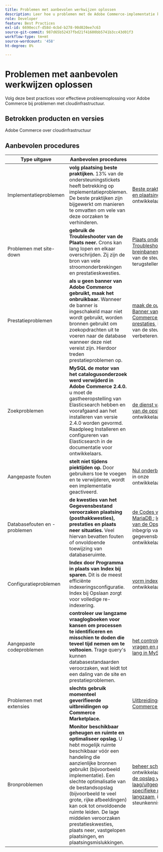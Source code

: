 ```yaml
---
title: Problemen met aanbevolen werkwijzen oplossen
description: Leer hoe u problemen met de Adobe Commerce-implementatie kunt oplossen.
role: Developer
feature: Best Practices
exl-id: 6690eccf-d58d-4cbd-b278-90d020ee7c63
source-git-commit: 987d65b52437fbd21f41600bb5741b3cc43d01f3
workflow-type: tm+mt
source-wordcount: '458'
ht-degree: 0%

---
```


# Problemen met aanbevolen werkwijzen oplossen

Volg deze best practices voor effectieve probleemoplossing voor Adobe Commerce bij problemen met cloudinfrastructuur.

## Betrokken producten en versies

Adobe Commerce over cloudinfrastructuur

## Aanbevolen procedures

| Type uitgave | Aanbevolen procedures | Bron |
|----------------------------|----------------------------------------------------------------------------------------------------------------------------------------------------------------------------------------------------------------------------------------------------------------------------------------------------------------------------------------------------------------------------------------------------|-------------------------------------------------------------------------------------------------------------------------------------------------------------------------------------------------------------------------------------------------------------------------------------------------------------------------------------------------------------------------------------------------------|
| Implementatieproblemen | **volg plaatsing beste praktijken.** 13% van de ondersteuningstickets heeft betrekking op implementatieproblemen. De beste praktijken zijn bijgewerkt om manieren te omvatten om vele van deze oorzaken te verhinderen. | [&#x200B; Beste praktijken voor bouwt en plaatsing &#x200B;](https://experienceleague.adobe.com/nl/docs/commerce-cloud-service/user-guide/develop/deploy/best-practices#best-practices) in onze ontwikkelaarsdocumentatie. |
| Problemen met site-down | **gebruik de Troubleshooter van de Plaats neer.** Crons kan lang lopen en elkaar overschrijden. Zij zijn de bron van vele stroomonderbrekingen en prestatieskwesties. | [&#x200B; Plaats onderaan Troubleshooter &#x200B;](https://experienceleague.adobe.com/docs/commerce-knowledge-base/kb/troubleshooting/site-down-or-unresponsive/magento-site-down-troubleshooter.html?lang=nl-NL) en [&#x200B; hoe te breinbanen &#x200B;](https://experienceleague.adobe.com/docs/commerce-knowledge-base/kb/troubleshooting/miscellaneous/cron-job-is-stuck-in-running-status.html?lang=nl-NL) in onze basis van de steunkennis terugstellen. |
| Prestatieproblemen | **als u geen banner van Adobe Commerce gebruikt, maak het onbruikbaar.** Wanneer de banner is ingeschakeld maar niet wordt gebruikt, worden bronnen gebruikt om zoekopdrachten uit te voeren naar de database wanneer deze niet vereist zijn. Hierdoor treden prestatieproblemen op. | [&#x200B; maak de output van de Banner van Adobe Commerce onbruikbaar om prestaties &#x200B;](https://experienceleague.adobe.com/docs/commerce-knowledge-base/kb/troubleshooting/miscellaneous/disable-magento-banner-output-to-improve-site-performance.html?lang=nl-NL) in onze basis van de steunkennis te verbeteren. |
| Zoekproblemen | **MySQL de motor van het catalogusonderzoek werd verwijderd in Adobe Commerce 2.4.0.** u moet de gastheeropstelling van Elasticsearch hebben en voorafgaand aan het installeren van versie 2.4.0 worden gevormd. Raadpleeg Installeren en configureren van Elasticsearch in de documentatie voor ontwikkelaars. | [&#x200B; de dienst van Elasticsearch van de opstelling &#x200B;](https://experienceleague.adobe.com/nl/docs/commerce-cloud-service/user-guide/configure/service/elasticsearch) in onze ontwikkelaarsdocumentatie. |
| Aangepaste fouten | **stelt niet tijdens piektijden op.** Door gebruikers toe te voegen en te verwijderen, wordt een implementatie geactiveerd. | [&#x200B; Nul onderbreking plaatsing &#x200B;](https://experienceleague.adobe.com/nl/docs/commerce-cloud-service/user-guide/develop/deploy/reduce-downtime) in onze ontwikkelaarsdocumentatie. |
| Databasefouten en -problemen | **de kwesties van het Gegevensbestand veroorzaken plaatsing (posthakkwesties), prestaties en plaats neer situaties.** Veel hiervan bevatten fouten of onvoldoende toewijzing van databaseruimte. | [&#x200B; de Codes van de Fout MariaDB &#x200B;](https://mariadb.com/kb/en/library/mariadb-error-codes/#mariadb-specific-error-codes); [&#x200B; leidt de Ruimte van de Opslag &#x200B;](https://experienceleague.adobe.com/nl/docs/commerce-cloud-service/user-guide/develop/storage/manage-disk-space) (met inbegrip van gegevensbestand) in onze ontwikkelaarsdocumentatie. |
| Configuratieproblemen | **Index door Programma in plaats van Index bij sparen.** Dit is de meest efficiënte indexeringsconfiguratie. Index bij Opslaan zorgt voor volledige re-indexering. | [&#x200B; vorm indexeerders &#x200B;](../../../configuration/cli/manage-indexers.md#configure-indexers) in onze ontwikkelaarsdocumentatie. |
| Aangepaste codeproblemen | **controleer uw langzame vraaglogboeken voor kansen om processen te identificeren en misschien te doden die teveel tijd nemen om te voltooien.** Trage query&#39;s kunnen databasestandaarden veroorzaken, wat leidt tot een daling van de site en prestatieproblemen. | [&#x200B; het controleren langzame vragen en processen die te lang in MySQL &#x200B;](https://experienceleague.adobe.com/docs/commerce-knowledge-base/kb/troubleshooting/database/checking-slow-queries-and-processes-mysql.html?lang=nl-NL) nemen |
| Problemen met extensies | **slechts gebruik momenteel geverifieerde uitbreidingen op Commerce Marketplace.** | [&#x200B; Uitbreidingen voor Adobe Commerce &#x200B;](https://marketplace.magento.com/extensions.html) |
| Bronproblemen | **Monitor beschikbaar geheugen en ruimte en optimaliseer opslag.** U hebt mogelijk ruimte beschikbaar vóór een handeling die aanzienlijke bronnen gebruikt (bijvoorbeeld implementatie). Een slechte optimalisatie van de bestandsopslag (bijvoorbeeld te veel grote, rijke afbeeldingen) kan ook tot onvoldoende ruimte leiden. De lage middelen veroorzaken prestatieskwesties, plaats neer, vastgelopen plaatsingen, en plaatsingsmislukkingen. | [&#x200B; beheer schijfruimte &#x200B;](https://experienceleague.adobe.com/nl/docs/commerce-cloud-service/user-guide/develop/storage/manage-disk-space) in onze ontwikkelaarsdocumentatie; [&#x200B; de opslag van het Dossier laag/uitgeput, zijn de specifieke paginaladingen langzaam &#x200B;](https://experienceleague.adobe.com/docs/commerce-knowledge-base/kb/troubleshooting/miscellaneous/file-storage-low-specific-page-loads-are-slow.html?lang=nl-NL) in onze basis van steunkennis. |
